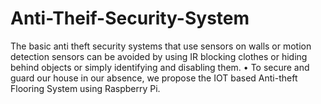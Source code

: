 # Anti-Theif-Security-System
The basic anti theft security systems that use sensors on walls or motion detection sensors can be avoided by using IR blocking clothes or hiding behind objects or simply identifying and disabling them. • To secure and guard our house in our absence, we propose the IOT based Anti-theft Flooring System using Raspberry Pi. 
